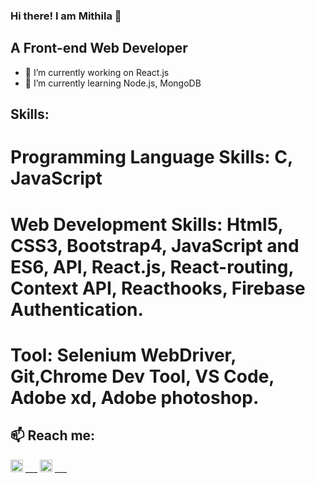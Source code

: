 ### Hi there! I am Mithila 👋
## A Front-end Web Developer

- 🔭 I’m currently working on React.js
- 🌱 I’m currently learning Node.js, MongoDB

##  Skills: 
# Programming Language Skills: C, JavaScript
# Web Development Skills: Html5, CSS3, Bootstrap4, JavaScript and ES6, API, React.js, React-routing, Context API, Reacthooks, Firebase Authentication.
# Tool: Selenium WebDriver, Git,Chrome Dev Tool, VS Code, Adobe xd, Adobe photoshop.


## 📫 Reach me:
[<img src='https://cdn.jsdelivr.net/npm/simple-icons@3.4.0/icons/linkedin.svg' alt='linkedin' height='20'>](https://www.linkedin.com/in/nishat-tasnim-mithila-78b96b130/)      ___      [<img src='https://cdn.jsdelivr.net/npm/simple-icons@3.4.0/icons/github.svg' alt='github' height='20'>](https://github.com/Nishat96)       ___ 

